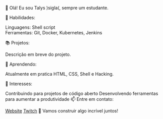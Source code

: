 👋 Olá! Eu sou Talys )sigla(, sempre um estudante.

🔧 Habilidades:

Linguagens: Shell script<br>
Ferramentas: Git, Docker, Kubernetes, Jenkins

📚 Projetos:

Descrição em breve do projeto.

🌱 Aprendendo:

Atualmente em pratica HTML, CSS, Shell e Hacking.

🎯 Interesses:

Contribuindo para projetos de código aberto
Desenvolvendo ferramentas para aumentar a produtividade
📫 Entre em contato:

[Website](https://tsigla.github.io/site/)
[Twitch](https://www.twitch.tv/osigla)
🚀 Vamos construir algo incrível juntos!
